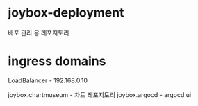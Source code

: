 # joybox-deployment
배포 관리 용 레포지토리

# ingress domains
LoadBalancer - 192.168.0.10 

joybox.chartmuseum - 차트 레포지토리
joybox.argocd - argocd ui